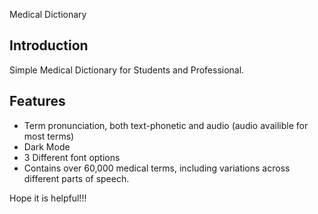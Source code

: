 Medical Dictionary

## Introduction
Simple Medical Dictionary for Students and Professional.

## Features
- Term pronunciation, both text-phonetic and audio (audio availible for most terms)
- Dark Mode
- 3 Different font options
- Contains over 60,000 medical terms, including variations across different parts of speech.

Hope it is helpful!!! 